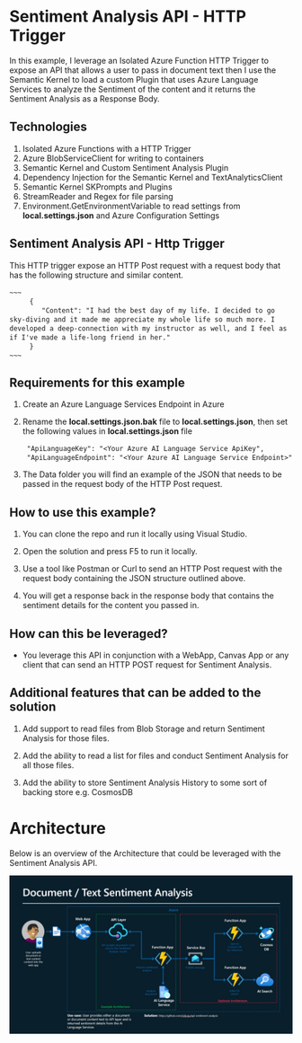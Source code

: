 # Sentiment Analysis API - HTTP Trigger

In this example, I leverage an Isolated Azure Function HTTP Trigger to expose an API that allows a user to pass in document text then I use the Semantic Kernel to load a custom Plugin that uses Azure Language Services to analyze the Sentiment of the content and it returns the Sentiment Analysis as a Response Body.

## Technologies

1. Isolated Azure Functions with a HTTP Trigger
2. Azure BlobServiceClient for writing to containers
3. Semantic Kernel and Custom Sentiment Analysis Plugin
1. Dependency Injection for the Semantic Kernel and TextAnalyticsClient
4. Semantic Kernel SKPrompts and Plugins 
4. StreamReader and Regex for file parsing
5. Environment.GetEnvironmentVariable to read settings from **local.settings.json** and Azure Configuration Settings

## Sentiment Analysis API - Http Trigger

This HTTP trigger expose an HTTP Post request with a request body that has the following structure and similar content.

    ~~~
         {
            "Content": "I had the best day of my life. I decided to go sky-diving and it made me appreciate my whole life so much more. I developed a deep-connection with my instructor as well, and I feel as if I've made a life-long friend in her."
         }
    ~~~

## Requirements for this example

1. Create an Azure Language Services Endpoint in Azure
 
2. Rename the **local.settings.json.bak** file to **local.settings.json**, then  set the following values in **local.settings.json** file

   ~~~
    "ApiLanguageKey": "<Your Azure AI Language Service ApiKey",
    "ApiLanguageEndpoint": "<Your Azure AI Language Service Endpoint>"
   ~~~

3. The Data folder you will find an example of the JSON that needs to be passed in the request body of the HTTP Post request.

## How to use this example?
1. You can clone the repo and run it locally using Visual Studio.

2. Open the solution and press F5 to run it locally.

3. Use a tool like Postman or Curl to send an HTTP Post request with the request body containing the JSON structure outlined above.

4. You will get a response back in the response body that contains the sentiment details for the content you passed in.

## How can this be leveraged?
- You leverage this API in conjunction with a WebApp, Canvas App or any client that can send an HTTP POST request for Sentiment Analysis.

## Additional features that can be added to the solution

1. Add support to read files from Blob Storage and return Sentiment Analysis for those files.

2. Add the ability to read a list for files and conduct Sentiment Analysis for all those files.

3. Add the ability to store Sentiment Analysis History to some sort of backing store e.g. CosmosDB

# Architecture

Below is an overview of the Architecture that could be leveraged with the Sentiment Analysis API.

 ![](./Architecture/SentimentAnalysis.jpg)

